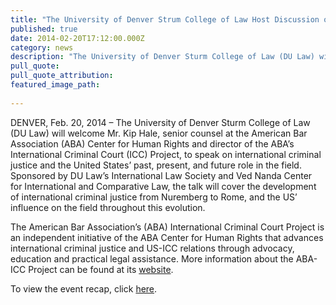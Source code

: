 ```yaml
---
title: "The University of Denver Strum College of Law Host Discussion on International Criminal Justice and the United States’ Role"
published: true
date: 2014-02-20T17:12:00.000Z
category: news
description: "The University of Denver Sturm College of Law (DU Law) will welcome Mr. Kip Hale, senior counsel at the American Bar Association (ABA) Center for Human Rights, and director of the ABA’s International Criminal Court (ICC) Project, to speak on international criminal justice and the United States’ past, present, and future role in the field."
pull_quote:
pull_quote_attribution:
featured_image_path:
 
---
```


DENVER, Feb. 20, 2014 – The University of Denver Sturm College of Law (DU Law) will welcome Mr. Kip Hale, senior counsel at the American Bar Association (ABA) Center for Human Rights and director of the ABA’s International Criminal Court (ICC) Project, to speak on international criminal justice and the United States’ past, present, and future role in the field. Sponsored by DU Law’s International Law Society and Ved Nanda Center for International and Comparative Law, the talk will cover the development of international criminal justice from Nuremberg to Rome, and the US’ influence on the field throughout this evolution.

The American Bar Association’s (ABA) International Criminal Court Project is an independent initiative of the ABA Center for Human Rights that advances international criminal justice and US-ICC relations through advocacy, education and practical legal assistance. More information about the ABA-ICC Project can be found at its [website](https://www.aba-icc.org/).

To view the event recap, click [here](http://www.international-criminal-justice-today.org/event/2014/02/20/the-international-criminal-justice-movement-past-present-future/).
